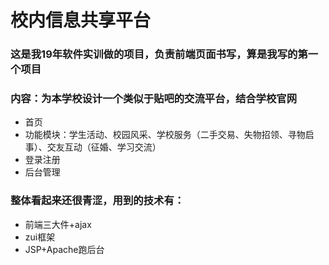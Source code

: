 # 校内信息共享平台
### 这是我19年软件实训做的项目，负责前端页面书写，算是我写的第一个项目
### 内容：为本学校设计一个类似于贴吧的交流平台，结合学校官网
   - 首页
   - 功能模块：学生活动、校园风采、学校服务（二手交易、失物招领、寻物启事）、交友互动（征婚、学习交流）
   - 登录注册
   - 后台管理
### 整体看起来还很青涩，用到的技术有：
   - 前端三大件+ajax
   - zui框架
   - JSP+Apache跑后台
